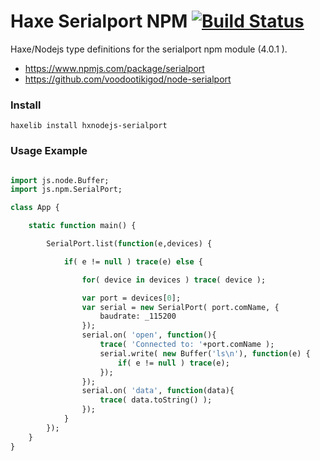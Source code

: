 
# Haxe Serialport NPM [![Build Status](https://travis-ci.org/tong/hxnodejs-serialport.svg?branch=master)](https://travis-ci.org/tong/hxnodejs-serialport)

Haxe/Nodejs type definitions for the serialport npm module (4.0.1 ).

* https://www.npmjs.com/package/serialport
* https://github.com/voodootikigod/node-serialport


### Install
```shell
haxelib install hxnodejs-serialport
```


### Usage Example
```haxe

import js.node.Buffer;
import js.npm.SerialPort;

class App {

	static function main() {

		SerialPort.list(function(e,devices) {

			if( e != null ) trace(e) else {

				for( device in devices ) trace( device );

				var port = devices[0];
				var serial = new SerialPort( port.comName, {
					baudrate: _115200
				});
				serial.on( 'open', function(){
					trace( 'Connected to: '+port.comName );
					serial.write( new Buffer('ls\n'), function(e) {
						if( e != null ) trace(e);
				    });
				});
				serial.on( 'data', function(data){
					trace( data.toString() );
				});
			}
		});
	}
}
```
